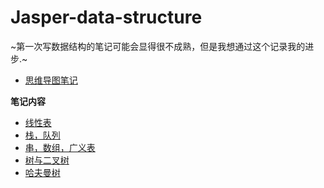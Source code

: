 # Jasper-data-structure

~第一次写数据结构的笔记可能会显得很不成熟，但是我想通过这个记录我的进步.~

- [思维导图笔记](https://www.processon.com/view/link/601d43ad5653bb053e33e231)

**笔记内容**
- [线性表](https://github.com/HellowJasper/Jasper-data-structure/blob/main/%E7%BA%BF%E6%80%A7%E8%A1%A8.md)
- [栈，队列](https://github.com/HellowJasper/Jasper-data-structure/blob/main/%E6%A0%88%EF%BC%8C%E9%98%9F%E5%88%97.md)
- [串，数组，广义表](https://github.com/HellowJasper/Jasper-data-structure/blob/main/%E4%B8%B2%EF%BC%8C%E6%95%B0%E7%BB%84%EF%BC%8C%E5%B9%BF%E4%B9%89%E8%A1%A8.md)
- [树与二叉树](https://github.com/HellowJasper/Jasper-data-structure/blob/main/%E6%A0%91%E5%92%8C%E4%BA%8C%E5%8F%89%E6%A0%91.md)
- [哈夫曼树](https://github.com/HellowJasper/Jasper-data-structure/blob/main/%E5%93%88%E5%A4%AB%E6%9B%BC%E6%A0%91.md)

